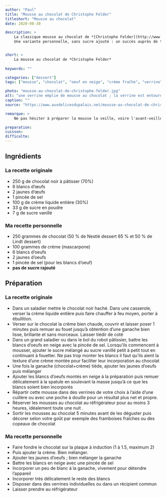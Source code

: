 ```yaml
---
author: "Paul"
title: "Mousse au chocolat de Christophe Felder"
titleshort: "Mousse au chocolat"
date: 2020-08-30

description: >
    La classique mousse au chocolat de *[Christophe Felder](http://www.christophe-felder.com/)*<br>
    Une variante personnelle, sans sucre ajouté : un succès auprès de tous les convives, grands et petits!


short: >
    La mousse au chocolat de *Christophe Felder*
    
keywords: ""

categories: ["dessert"]
tags: ["mousse", "chocolat", "oeuf en neige", "crème fraĉhe", "verrine"]

photo: "mousse-au-chocolat-de-christophe-felder.jpg"
alt: "une verrine emplie de mousse au chocolat ; la verrine est entourée d'un morceau de ficelle ; quelques copeaux de chocolat parsèment la mousse. Dans le fond, une autre verrine, une cuillère, des bâtonnets de chocolat"
caption: ""
source: "https://www.auxdelicesdupalais.net/mousse-au-chocolat-de-christophe-felder.html"

remarque: >
    Ne pas hésiter à préparer la mousse la veille, voire l'avant-veille

preparation: 
cuisson: 
difficulte:
---
```



## Ingrédients
### La recette originale
- 250 g de chocolat noir à pâtisser (70%)
- 6 blancs d’œufs
- 2 jaunes d’œufs
- 1 pincée de sel
- 100 g de crème liquide entière (30%)
- 33 g de sucre en poudre
- 7 g de sucre vanillé
### Ma recette personnelle
- 250 grammes de chocolat (50 % de Nestlé dessert 65 % et 50 % de Lindt dessert)
- 100 grammes de crème (mascarpone)
- 6 blancs d’oeufs
- 2 jaunes d’oeufs
- 1 pincée de sel (pour les blancs d’oeuf)
- **pas de sucre rajouté**

## Préparation
### La recette originale
- Dans un saladier mettre le chocolat noir haché. Dans une casserole, verser la crème liquide entière puis faire chauffer à feu moyen, porter à ébullition.
- Verser sur le chocolat la crème bien chaude, couvrir et laisser poser 1 minutes puis remuer au fouet jusqu’à obtention d’une ganache bien lisse, brillante et sans morceaux. Laisser tiédir de coté
- Dans un grand saladier ou dans le bol du robot pâtissier, battre les blancs d’oeufs en neige avec la pincée de sel. Lorsqu’ils commencent à mousser, ajouter le sucre mélangé au sucre vanillé petit à petit tout en continuant à fouetter. Ne pas trop monter les blancs il faut qu’ils aient la texture d’une crème montée pour faciliter leur incorporation au chocolat
- Une fois la ganache (chocolat+crème) tiède, ajouter les jaunes d’oeufs puis mélanger 
- Ajouter les blancs d’oeufs montés en neige à la préparation puis remuer délicatement à la spatule en soulevant la masse jusqu’à ce que les blancs soient bien incorporés
- Répartir cette mousse dans des verrines de votre choix à l’aide d’une cuillère ou avec une poche à douille pour un résultat plus net et propre.
- Réserver les mousses au chocolat au réfrigérateur pour au moins 3 heures, idéalement toute une nuit .
- Sortir les mousses au chocolat 5 minutes avant de les déguster puis décorer selon votre goût par exemple des framboises fraîches  ou des copeaux de chocolat
### Ma recette personnelle
- Faire fondre le chocolat sur la plaque à induction (1 à 1.5, maximum 2)
- Puis ajouter la crème. Bien mélanger.
- Ajouter les jaunes d’oeufs ; bien mélanger la ganache
- Battre les blancs en neige avec une pincée de sel
- Incorporer un peu de blanc à la ganache, vivement pour détendre l’appareil
- Incorporer très délicatement le reste des blancs
- Disposer dans des verrines individuelles ou dans un récipient commun
- Laisser prendre au réfrigérateur

